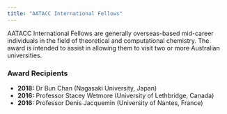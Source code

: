 ```yaml
---
title: "AATACC International Fellows"
---
```


AATACC International Fellows are generally overseas-based mid-career individuals in the field of theoretical and computational chemistry. The award is intended to assist in allowing them to visit two or more Australian universities.

### Award Recipients

*   **2018:** Dr Bun Chan (Nagasaki University, Japan)
*   **2016:** Professor Stacey Wetmore (University of Lethbridge, Canada)
*   **2016:** Professor Denis Jacquemin (University of Nantes, France)
